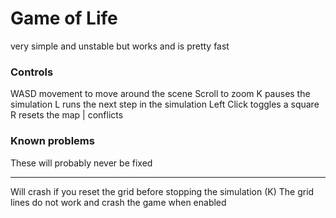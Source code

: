 # Game of Life
very simple and unstable but works and is pretty fast

### Controls
WASD movement to move around the scene
Scroll to zoom
K pauses the simulation
L runs the next step in the simulation
Left Click toggles a square
R resets the map | conflicts

### Known problems
These will probably never be fixed
* * *
Will crash if you reset the grid before stopping the simulation (K)
The grid lines do not work and crash the game when enabled
